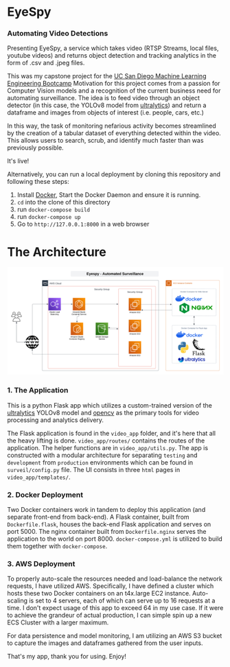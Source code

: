 # EyeSpy

### Automating Video Detections

Presenting EyeSpy, a service which takes video (RTSP Streams, local files, youtube videos) and returns object detection and tracking analytics in the form of .csv and .jpeg files.

This was my capstone project for the [UC San Diego Machine Learning Engineering Bootcamp](https://www.credential.net/93c5116a-4f9f-4193-b703-c2ae38ddb30b) Motivation for this project comes from a passion for Computer Vision models and a recognition of the current business need for automating surveillance. The idea is to feed video through an object detector (in this case, the YOLOv8 model from [ultralytics](https://github.com/ultralytics/ultralytics)) and return a dataframe and images from objects of interest (i.e. people, cars, etc.)

In this way, the task of monitoring nefarious activity becomes streamlined by the creation of a tabular dataset of everything detected within the video. This allows users to search, scrub, and identify much faster than was previously possible.

It's live!

Alternatively, you can run a local deployment by cloning this repository and following these steps:

1. Install [Docker](https://docs.docker.com/engine/install/), Start the Docker Daemon and ensure it is running.
2. `cd` into the clone of this directory
3. run `docker-compose build`
4. run `docker-compose up`
5. Go to `http://127.0.0.1:8000` in a web browser

# The Architecture

![alt text](assets/Eyespy_Diagram.png)

### 1. The Application

This is a python Flask app which utilizes a custom-trained version of the [ultralytics](https://github.com/ultralytics/ultralytics) YOLOv8 model and [opencv](https://github.com/opencv/opencv) as the primary tools for video processing and analytics delivery.

The Flask application is found in the `video_app` folder, and it's here that all the heavy lifting is done. `video_app/routes/` contains the routes of the application. The helper functions are in `video_app/utils.py`. The app is constructed with a modular architecture for separating `testing` and `development` from `production` environments which can be found in `surveil/config.py` file. The UI consists in three `html` pages in `video_app/templates/`.

### 2. Docker Deployment

Two Docker containers work in tandem to deploy this application (and separate front-end from back-end). A Flask container, built from `Dockerfile.flask`, houses the back-end Flask application and serves on port 5000. The nginx container built from `Dockerfile.nginx` serves the application to the world on port 8000. `docker-compose.yml` is utilized to build them together with `docker-compose`.

### 3. AWS Deployment

To properly auto-scale the resources needed and load-balance the network requests, I have utilized AWS. Specifically, I have defined a cluster which hosts these two Docker containers on an t4x.large EC2 instance. Auto-scaling is set to 4 servers, each of which can serve up to 16 requests at a time. I don't expect usage of this app to exceed 64 in my use case. If it were to achieve the grandeur of actual production, I can simple spin up a new ECS Cluster with a larger maximum.

For data persistence and model monitoring, I am utilizing an AWS S3 bucket to capture the images and dataframes gathered from the user inputs.

That's my app, thank you for using. Enjoy!
